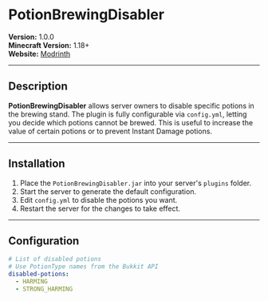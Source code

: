 # PotionBrewingDisabler

**Version:** 1.0.0  
**Minecraft Version:** 1.18+  
**Website:** [Modrinth](https://modrinth.com/project/potionbrewingdisabler)  

---

## Description
**PotionBrewingDisabler** allows server owners to disable specific potions in the brewing stand. The plugin is fully configurable via `config.yml`, letting you decide which potions cannot be brewed. This is useful to increase the value of certain potions or to prevent Instant Damage potions.

---

## Installation
1. Place the `PotionBrewingDisabler.jar` into your server's `plugins` folder.
2. Start the server to generate the default configuration.
3. Edit `config.yml` to disable the potions you want.
4. Restart the server for the changes to take effect.

---

## Configuration

```yaml
# List of disabled potions
# Use PotionType names from the Bukkit API
disabled-potions:
  - HARMING
  - STRONG_HARMING

